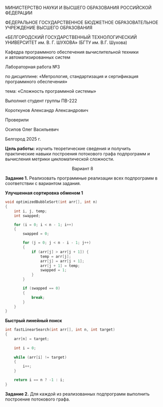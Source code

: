 <div class="title">
	<div class="header">
		<p>МИНИСТЕРСТВО НАУКИ И ВЫСШЕГО ОБРАЗОВАНИЯ РОССИЙСКОЙ ФЕДЕРАЦИИ</p>
		<p>ФЕДЕРАЛЬНОЕ ГОСУДАРСТВЕННОЕ БЮДЖЕТНОЕ ОБРАЗОВАТЕЛЬНОЕ УЧРЕЖДЕНИЕ ВЫСШЕГО ОБРАЗОВАНИЯ</p>
		<p class="header__university-name">«БЕЛГОРОДСКИЙ ГОСУДАРСТВЕННЫЙ ТЕХНОЛОГИЧЕСКИЙ УНИВЕРСИТЕТ им. В. Г. ШУХОВА» (БГТУ им. В.Г. Шухова)</p>
		<p>Кафедра программного обеспечения вычислительной техники и автоматизированных систем<p>
	</div>
	<div class="main">
		<p class="main__title">Лабораторная работа №3</p>
		<p class="main__subject">по дисциплине: «Метрология, стандартизация и сертификация программного обеспечения»</p>
		<p class="main__topic">тема: «Сложность программной системы»</p>
	</div>
	<div class="footer">
		<div class="footer__student-info">
			<p class="footer__student-info__title">Выполнил студент группы ПВ-222</p>
			<p class="footer__student-info__item">Короткунов Александр Александрович</p>
		</div>
		<div class="footer__teachers-info">
			<p class="footer__teachers-info__title">Проверили</p>
			<p class="footer_teachers-info__item">Осипов Олег Васильевич</p>
		</div>
	</div>
	<div class="date">
		<p>Белгород 2025 г.</p>
	</div>
</div>


**Цель работы:** изучить теоретические сведения и получить практические навыки построения потокового графа подпрограмм и вычисления метрики цикломатической сложности.

<center>Вариант 8</center>

**Задание 1.** Реализовать программные реализации всех подпрограмм в соответствии с вариантом задания.

**Улучшенная сортировка обменом 1**

```c
void optimizedBubbleSort(int arr[], int n) 
{
    int i, j, temp;
    int swapped;

    for (i = 0; i < n - 1; i++) 
    {
        swapped = 0;

        for (j = 0; j < n - i - 1; j++) 
        {
            if (arr[j] > arr[j + 1]) {
                temp = arr[j];
                arr[j] = arr[j + 1];
                arr[j + 1] = temp;
                swapped = 1;
            }
        }

        if (swapped == 0) 
        {
            break;
        }
    }
}
```

**Быстрый линейный поиск**

```c
int fastLinearSearch(int arr[], int n, int target) 
{
    arr[n] = target;
    
    int i = 0;
    
    while (arr[i] != target) 
    {
        i++;
    }

    return i == n ? -1 : i;
}
```

**Задание 2.** Для каждой из реализованных подпрограмм выполнить построение потокового графа.


